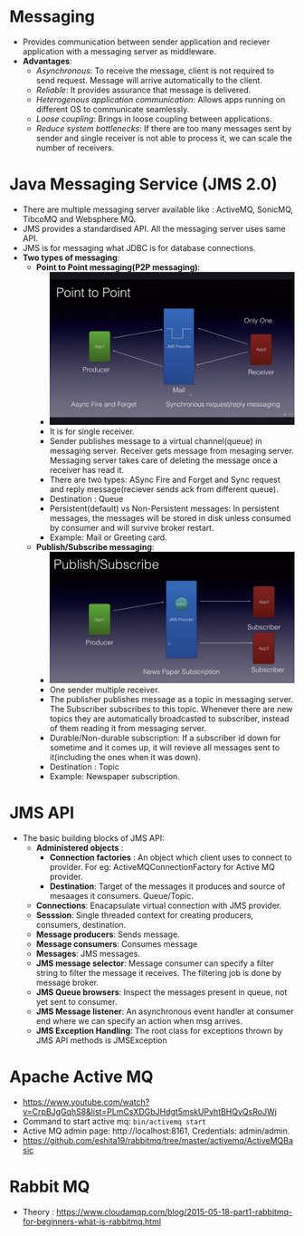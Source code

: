 # Messaging
  - Provides communication between sender application and reciever application with a messaging server as middleware.
  - **Advantages**:
    - _Asynchronous_: To receive the message, client is not required to send request. Message will arrive automatically to the client.
    - _Reliable_: It provides assurance that message is delivered.
    - _Heterogenous application communication_: Allows apps running on different OS to communicate seamlessly.
    - _Loose coupling_: Brings in loose coupling between applications.
    - _Reduce system bottlenecks_: If there are too many messages sent by sender and single receiver is not able to process it, we can scale the number of receivers. 
    
# Java Messaging Service (JMS 2.0)
  - There are multiple messaging server available like : ActiveMQ, SonicMQ, TibcoMQ and Websphere MQ.
  - JMS provides a standardised API. All the messaging server uses same API.
  - JMS is for messaging what JDBC is for database connections.
  - **Two types of messaging**:
    - **Point to Point messaging(P2P messaging)**:
      - <img src="https://github.com/eshita19/rabbitmq/blob/master/p2p.png"></img>
      - It is for single receiver.
      - Sender publishes message to a virtual channel(queue) in  messaging server. Receiver gets message from mesaging server. Messaging server takes care of deleting the message once a receiver has read it.
      - There are two types: ASync Fire and Forget and  Sync request and reply message(reciever sends ack from different queue).
      - Destination : Queue
      - Persistent(default) vs Non-Persistent messages: In persistent messages, the messages will be stored in disk unless consumed by consumer and will survive broker restart.
      - Example: Mail or Greeting card.
    - **Publish/Subscribe messaging**: 
      - <img src="https://github.com/eshita19/rabbitmq/blob/master/pub-sub.png"></img>
      - One sender multiple receiver.
      - The publisher publishes message as a topic in messaging server. The Subscriber subscribes to this topic. Whenever there are new topics they are automatically broadcasted to subscriber, instead of them reading it from messaging server.
      - Durable/Non-durable subscription: If a subscriber id down for sometime and it comes up, it will revieve all messages sent to it(including the ones when it was down).
      - Destination : Topic
      - Example: Newspaper subscription.
      
# JMS API
  - The basic building blocks of JMS API:
    - **Administered objects** : 
       - **Connection factories** : An object which client uses to connect to provider. For eg: ActiveMQConnectionFactory for Active MQ provider.
       - **Destination**: Target of the messages it produces and source of mesaages it consumers. Queue/Topic.
    - **Connections**: Enacapsulate virtual connection with JMS provider.
    - **Sesssion**: Single threaded context for creating producers, consumers, destination.
    - **Message producers**: Sends message.
    - **Message consumers**: Consumes message
    - **Messages**: JMS messages.
    - **JMS message selector**: Message consumer can specify a filter string to filter the message it receives. The filtering job is done by message broker.
    - **JMS Queue browsers**: Inspect the messages present in queue, not yet sent to consumer.
    - **JMS Message listener**: An asynchronous event handler at consumer end where we can specify an action when msg arrives.
    - **JMS Exception Handling**: The root class for exceptions thrown by JMS API methods is JMSException 

# Apache Active MQ
  - https://www.youtube.com/watch?v=CrpBJgGqhS8&list=PLmCsXDGbJHdgt5mskUPyhtBHQvQsRoJWj
  - Command to start active mq: `bin/activemq start`
  - Active MQ admin page: http://localhost:8161, Credentials: admin/admin.
  - https://github.com/eshita19/rabbitmq/tree/master/activemq/ActiveMQBasic
  
  
# Rabbit MQ

- Theory : https://www.cloudamqp.com/blog/2015-05-18-part1-rabbitmq-for-beginners-what-is-rabbitmq.html
